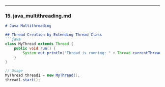 
---

### **15. java_multithreading.md**
```markdown
# Java Multithreading

## Thread Creation by Extending Thread Class
```java
class MyThread extends Thread {
    public void run() {
        System.out.println("Thread is running: " + Thread.currentThread().getName());
    }
}

// Usage
MyThread thread1 = new MyThread();
thread1.start();